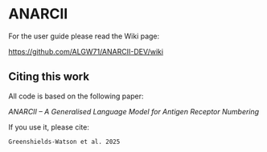 # ANARCII

For the user guide please read the Wiki page: 

https://github.com/ALGW71/ANARCII-DEV/wiki



## Citing this work 
All code is based on the following paper: 

*ANARCII – A Generalised Language Model for Antigen Receptor Numbering*

If you use it, please cite:

```
Greenshields-Watson et al. 2025
```
